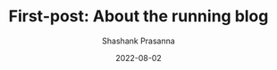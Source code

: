 ---
date: 2022-08-02
title: "First-post: About the running blog"
linkTitle: "First-post: About the running blog"
description: "Blog to capture my running and training activities"
author: Shashank Prasanna
---